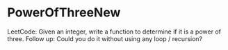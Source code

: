 # PowerOfThreeNew
LeetCode: Given an integer, write a function to determine if it is a power of three.  Follow up: Could you do it without using any loop / recursion?
